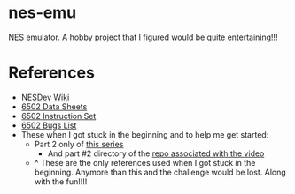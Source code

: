 # nes-emu
NES emulator. A hobby project that I figured would be quite entertaining!!!


# References
- [NESDev Wiki](https://wiki.nesdev.org/w/index.php/Nesdev_Wiki)
- [6502 Data Sheets](http://archive.6502.org/datasheets/rockwell_r650x_r651x.pdf)
- [6502 Instruction Set](https://www.masswerk.at/6502/6502_instruction_set.html)
- [6502 Bugs List](http://nesdev.icequake.net/6502bugs.txt)
- These when I got stuck in the beginning and to help me get started:
  - Part 2 only of [this series](https://www.youtube.com/watch?v=8XmxKPJDGU0)
    - And part #2 directory of the [repo associated with the video](https://github.com/OneLoneCoder/olcNES/tree/master/Part%232%20-%20CPU)
  - ^ These are the only references used when I got stuck in the beginning. Anymore than this and the challenge would be lost. Along with the fun!!!!
